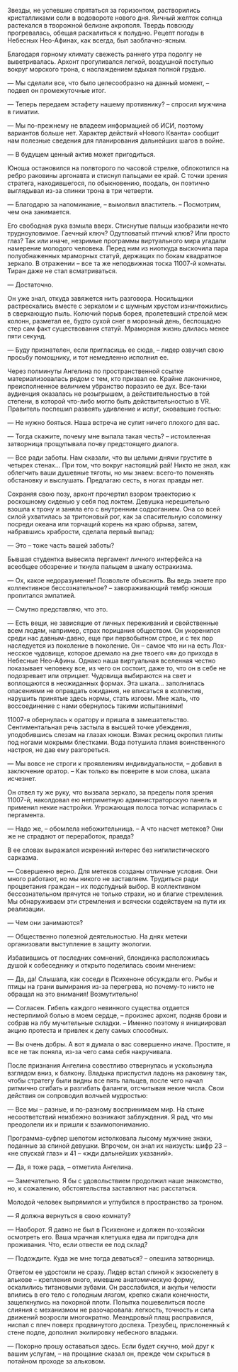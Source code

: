 Звезды, не успевшие спрятаться за горизонтом, растворились кристалликами соли в водовороте нового дня. Яичный желток солнца растекался в творожной белизне акрополя. Твердь повсюду прогревалась, обещая раскалиться к полудню. Рецепт погоды в Небесных Нео-Афинах, как всегда, был заоблачно-ясным. 

Благодаря горному климату свежесть раннего утра подолгу не выветривалась. Архонт прогуливался легкой, воздушной поступью вокруг морского трона, с наслаждением вдыхая полной грудью.

— Мы сделали все, что было целесообразно на данный момент, – подвел он промежуточные итог.

— Теперь передаем эстафету нашему противнику? – спросил мужчина в гиматии.

— Мы по-прежнему не владеем информацией об ИСИ, поэтому вариантов больше нет. Характер действий «Нового Кванта» сообщит нам полезные сведения для планирования дальнейших шагов в войне.

— В будущем ценный актив может пригодиться.

Юноша остановился на полвторого по часовой стрелке, облокотился на ребро раковины аргонавта и стиснул пальцами ее край. С точки зрения стратега, находившегося, по обыкновению, поодаль, он поэтично выглядывал из-за спинки трона в три четверти.  

— Благодарю за напоминание, – вымолвил властитель. – Посмотрим, чем она занимается.

Его свободная рука взмыла вверх. Стиснутые пальцы изобразили нечто трудноуловимое. Гаечный ключ? Одутловатый птичий клюв? Или просто глаз? Так или иначе, незримые программы виртуального мира угадали намерение молодого человека. Перед ним из ниоткуда выскочила пара полуобнаженных мраморных статуй, держащих по бокам квадратное зеркало. В отражении – все та же неподвижная тоска 11007-й комнаты. Тиран даже не стал всматриваться. 

— Достаточно.

Он уже знал, откуда завяжется нить разговора. Носильщики растрескались вместе с зеркалом и с шумным хрустом изничтожились в сверкающую пыль. Колючий порыв борея, пролетевший стрелой меж колонн, разметал ее, будто сухой снег в морозный день, беспощадно стер сам факт существования статуй. Мраморная жизнь длилась менее пяти секунд.

— Буду признателен, если пригласишь ее сюда, – лидер озвучил свою просьбу помощнику, и тот немедленно исполнил ее. 

Через полминуты Ангелина по пространственной ссылке материализовалась рядом с тем, кто призвал ее. Крайне лаконичное, преисполненное величием убранство поразило ее дух. Все-таки аудиенция оказалась не розыгрышем, а действительностью в той степени, в которой что-либо могло быть действительностью в VR. Правитель поспешил развеять удивление и испуг, сковавшие гостью:

— Не нужно бояться. Наша встреча не сулит ничего плохого для вас.

— Тогда скажите, почему мне выпала такая честь? – истомленная затворница прощупывала почву предстоящего диалога.

— Все ради заботы. Нам сказали, что вы целыми днями грустите в четырех стенах... При том, что вокруг настоящий рай! Никто не знал, как облегчить ваши душевные тяготы, но мы знаем: всего-то поменять обстановку и выслушать. Предлагаю сесть, в ногах правды нет.

Сохраняя свою позу, архонт прочертил взором траекторию к роскошному сиденью у себя под локтем. Девушка нерешительно взошла к трону и заняла его с внутренним содроганием. Она со всей силой ухватилась за тритоновый рог, как за спасительную соломинку посреди океана или торчащий корень на краю обрыва, затем, набравшись храбрости, сделала первый выпад:

— Это – тоже часть вашей заботы?

Бывшая студентка вывесила пергамент личного интерфейса на всеобщее обозрение и ткнула пальцем в шкалу остракизма.

— Ох, какое недоразумение! Позвольте объяснить. Вы ведь знаете про коллективное бессознательное? – завораживающий тембр юноши пропитался эмпатией.

— Смутно представляю, что это.

— Есть вещи, не зависящие от личных переживаний и свойственные всем людям, например, страх порицания обществом. Он укоренился среди нас давным-давно, еще при первобытном строе, и с тех пор наследуется из поколение в поколение. Он – самое что ни на есть Лох-несское чудовище, которое дремало на дне твоего «я» до прихода в Небесные Нео-Афины. Однако наша виртуальная вселенная честно показывает человеку все, из чего он состоит, даже то, что он в себе не подозревает или отрицает. Чудовища выбираются на свет и воплощаются в неожиданных формах. Эта шкала... заполнилась опасениями не оправдать ожидания, не вписаться в коллектив, нарушить принятые здесь нормы, стать изгоем. Мне жаль, что воссоединение с нами обернулось такими испытаниями!

11007-я обернулась к оратору и пришла в замешательство. Сентиментальная речь застыла в высшей точке убеждения, уподобившись слезам на глазах юноши. Взмах ресниц окропил плиты под ногами мокрыми блестками. Вода потушила пламя воинственного настроя, не дав ему разгореться.

— Мы вовсе не строги к проявлениям индивидуальности, – добавил в заключение оратор. – Как только вы поверите в мои слова, шкала исчезнет.

Он отвел ту же руку, что вызвала зеркало, за пределы поля зрения 11007-й, наколдовал ею неприметную администраторскую панель и применил некие настройки. Угрожающая полоса тотчас испарилась с пергамента.

— Надо же, – обомлела небожительница. – А что насчет метеков? Они же не страдают от переработок, правда?

В ее словах выражался искренний интерес без нигилистического сарказма. 

— Совершенно верно. Для метеков созданы отличные условия. Они много работают, но мы никого не заставляем. Трудиться ради процветания граждан – их подспудный выбор. В коллективном бессознательном прячутся не только страхи, но и благие стремления. Мы обнаруживаем эти стремления и всячески содействуем на пути их реализации.

— Чем они занимаются?

— Общественно полезной деятельностью. На днях метеки организовали выступление в защиту экологии.

Избавившись от последних сомнений, блондинка расположилась душой к собеседнику и открыто поделилась своим мнением:

— Да, да! Слышала, как соседи в Психеноне обсуждали его. Рыбы и птицы на грани вымирания из-за перегрева, но почему-то никто не обращал на это внимания! Возмутительно!

— Согласен. Гибель каждого невинного существа отдается нестерпимой болью в моем сердце, – произнес архонт, подняв брови и собрав на лбу мучительные складки. – Именно поэтому я инициировал акцию протеста и привлек к делу самых способных.

— Вы очень добры. А вот я думала о вас совершенно иначе. Простите, я все не так поняла, из-за чего сама себя накручивала.

После признания Ангелина совестливо отвернулась и ускользнула взглядом вниз, к балкону. Владыка приспустил ладонь на раковину так, чтобы стратегу были видны все пять пальцев, после чего начал ритмично сгибать и разгибать фаланги, отсчитывая некие числа. Свои действия он сопроводил волчьей мудростью:

— Все мы – разные, и по-разному воспринимаем мир. На стыке несоответствий неизбежно возникают заблуждения. Я рад, что мы преодолели их и пришли к взаимопониманию.

Программа-суфлер шепотом истолковала лысому мужчине знаки, поданные за спиной девушки. Впрочем, он знал их наизусть: шифр 23 – «не спускай глаз» и 41 – «жди дальнейших указаний».

— Да, я тоже рада, – отметила Ангелина.

— Замечательно. Я бы с удовольствием продолжил наше знакомство, но, к сожалению, обстоятельства заставляют нас расстаться.

Молодой человек выпрямился и углубился в пространство за троном.

— Я должна вернуться в свою комнату?

— Наоборот. Я давно не был в Психеноне и должен по-хозяйски осмотреть его. Ваша мрачная клетушка едва ли пригодна для проживания. Что, если отвести ее под склад?

— Подождите. Куда же мне тогда деваться? – опешила затворница.

Ответом ее удостоили не сразу. Лидер встал спиной к экзоскелету в алькове – крепления оного, имевшие анатомическую форму, оскалились титановыми зубами. Он расслабился, и акульи челюсти впились в его тело с голодным лязгом, крепко сжали конечности, защелкнулись на покорной плоти. Попытка пошевелиться после слияния с механизмом не разочаровала: легкость, точность и сила движений возросли многократно. Меандровый плащ расправился, ниспал с плеч поверх продвинутого доспеха. Трезубец, прислоненный к стене подле, дополнил экипировку небесного владыки.

— Покорно прошу оставаться здесь. Если будет скучно, мой друг к вашим услугам, – на прощание сказал он, прежде чем скрыться в потайном проходе за альковом.

